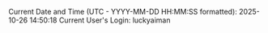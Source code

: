 Current Date and Time (UTC - YYYY-MM-DD HH:MM:SS formatted): 2025-10-26 14:50:18
Current User's Login: luckyaiman
